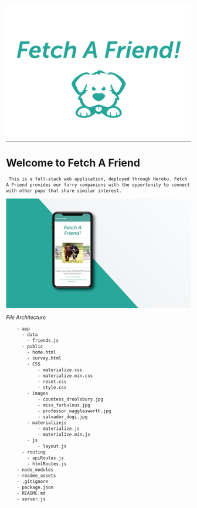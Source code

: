 
![FETCH A FRIEND](readme_assets/cover.png)

---
# Welcome to Fetch A Friend 

```
 This is a full-stack web application, deployed through Heroku. Fetch A Friend provides our furry companions with the opportunity to connect with other pups that share similar interest. 

```
![App Mock Up](readme_assets/mock-up.png)

*File Architecture*
```
    - app
      - data
        - friends.js
      - public 
        - home.html
        - survey.html
        - CSS
            - materialize.css
            - materialize.min.css
            - reset.css
            - style.css
        - images
            - countess_droolsbury.jpg
            - miss_furbulous.jpg
            - professor_wagglesworth.jpg
            - salvador_dogi.jpg
        - materializejs
            - materialize.js
            - materialize.min.js
        - js
            - layout.js
      - routing
        - apiRoutes.js
        - htmlRoutes.js
    - node_modules
    - readme_assets
    - .gitignore
    - package.json
    - README.md
    - server.js
```


